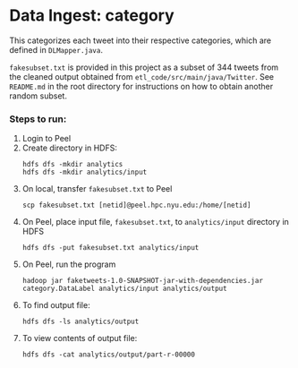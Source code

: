 # Data Ingest: category 

This categorizes each tweet into their respective categories, which are defined in `DLMapper.java`.

`fakesubset.txt` is provided in this project as a subset of 344 tweets from the cleaned output obtained from `etl_code/src/main/java/Twitter`. See `README.md` in the root directory for instructions on how to obtain another random subset.

### Steps to run: 
1. Login to Peel 
2. Create directory in HDFS: 
   ```
   hdfs dfs -mkdir analytics 
   hdfs dfs -mkdir analytics/input 
   ```
3. On local, transfer `fakesubset.txt` to Peel 
   ```
   scp fakesubset.txt [netid]@peel.hpc.nyu.edu:/home/[netid]
   ```
4. On Peel, place input file, `fakesubset.txt`, to `analytics/input` directory in HDFS 
    ```
    hdfs dfs -put fakesubset.txt analytics/input
    ```
5. On Peel, run the program 
   ```
   hadoop jar faketweets-1.0-SNAPSHOT-jar-with-dependencies.jar category.DataLabel analytics/input analytics/output
   ```
6. To find output file: 
   ```
   hdfs dfs -ls analytics/output
   ```
7. To view contents of output file: 
   ```
   hdfs dfs -cat analytics/output/part-r-00000
   ```